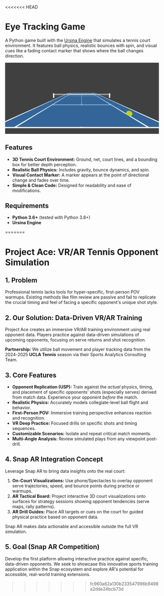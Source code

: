 <<<<<<< HEAD
# Eye Tracking Game

A Python game built with the [Ursina Engine](https://github.com/pokepetter/ursina) that simulates a tennis court environment. It features ball physics, realistic bounces with spin, and visual cues like a fading contact marker that shows where the ball changes direction.

![Demo GIF](Assets/demo.gif)

## Features

- **3D Tennis Court Environment:** Ground, net, court lines, and a bounding box for better depth perception.
- **Realistic Ball Physics:** Includes gravity, bounce dynamics, and spin.
- **Visual Contact Marker:** A marker appears at the point of directional change and fades over time.
- **Simple & Clean Code:** Designed for readability and ease of modifications.

## Requirements

- **Python 3.6+** (tested with Python 3.8+)
- **Ursina Engine**

=======
# Project Ace: VR/AR Tennis Opponent Simulation

## 1. Problem

Professional tennis lacks tools for hyper-specific, first-person POV warmups. Existing methods like film review are passive and fail to replicate the crucial timing and feel of facing a specific opponent's unique shot style.

## 2. Our Solution: Data-Driven VR/AR Training

Project Ace creates an immersive VR/AR training environment using real opponent data. Players practice against data-driven simulations of upcoming opponents, focusing on serve returns and shot recognition.

**Partnership:** We utilize ball movement and player tracking data from the 2024-2025 **UCLA Tennis** season via their Sports Analytics Consulting Team.

## 3. Core Features

*   **Opponent Replication (USP):** Train against the *actual* physics, timing, and placement of specific opponents' shots (especially serves) derived from match data. Experience your opponent *before* the match.
*   **Realistic Physics:** Accurately models collegiate-level ball flight and behavior.
*   **First-Person POV:** Immersive training perspective enhances reaction and recognition.
*   **VR Deep Practice:** Focused drills on specific shots and timing sequences.
*   **Customizable Scenarios:** Isolate and repeat critical match moments.
*   **Multi-Angle Analysis:** Review simulated plays from any viewpoint post-drill.

## 4. Snap AR Integration Concept

Leverage Snap AR to bring data insights onto the real court:

1.  **On-Court Visualizations:** Use phone/Spectacles to overlay opponent serve trajectories, speed, and bounce points during practice or warmups.
2.  **AR Tactical Board:** Project interactive 3D court visualizations onto surfaces for strategy sessions showing opponent tendencies (serve maps, rally patterns).
3.  **AR Drill Guides:** Place AR targets or cues on the court for guided physical practice based on opponent data.

Snap AR makes data actionable and accessible outside the full VR simulation.

## 5. Goal (Snap AR Competition)

Develop the first platform allowing interactive practice against specific, data-driven opponents. We seek to showcase this innovative sports training application within the Snap ecosystem and explore AR's potential for accessible, real-world training extensions.
>>>>>>> fc960a62a130b233547996b9498a2dde24bcb73d
